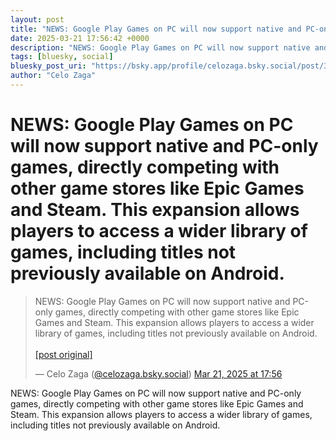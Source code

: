 ```yaml
---
layout: post
title: "NEWS: Google Play Games on PC will now support native and PC-only games, directly competing with other game stores like Epic Games and Steam. This expansion allows players to access a wider library of games, including titles not previously available on Android."
date: 2025-03-21 17:56:42 +0000
description: "NEWS: Google Play Games on PC will now support native and PC-only games, directly competing with other game stores like Epic Games and Steam. This expan..."
tags: [bluesky, social]
bluesky_post_uri: "https://bsky.app/profile/celozaga.bsky.social/post/3lkvrwxnp322d"
author: "Celo Zaga"
---
```


<h1 class="bluesky-post-title">NEWS: Google Play Games on PC will now support native and PC-only games, directly competing with other game stores like Epic Games and Steam. This expansion allows players to access a wider library of games, including titles not previously available on Android.</h1>


<blockquote class="bluesky-embed" data-bluesky-uri="at://did:plc:lmh6rennptq77inaztnovw4b/app.bsky.feed.post/3lkvrwxnp322d" data-bluesky-embed-color-mode="system">
<p lang="">NEWS: Google Play Games on PC will now support native and PC-only games, directly competing with other game stores like Epic Games and Steam. This expansion allows players to access a wider library of games, including titles not previously available on Android.<br><br><a href="https://bsky.app/profile/celozaga.bsky.social/post/3lkvrwxnp322d">[post original]</a></p>
&mdash; Celo Zaga (<a href="https://bsky.app/profile/did:plc:lmh6rennptq77inaztnovw4b">@celozaga.bsky.social</a>) <a href="https://bsky.app/profile/celozaga.bsky.social/post/3lkvrwxnp322d">Mar 21, 2025 at 17:56</a>
</blockquote>
<script async src="https://embed.bsky.app/static/embed.js" charset="utf-8"></script>


<p class="bluesky-post-description">NEWS: Google Play Games on PC will now support native and PC-only games, directly competing with other game stores like Epic Games and Steam. This expansion allows players to access a wider library of games, including titles not previously available on Android.</p>
